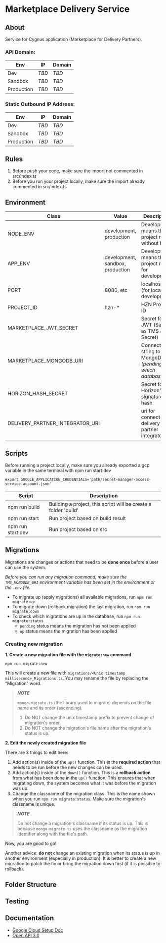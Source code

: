 # Marketplace Delivery Service

## About

Service for Cygnus application (Marketplace for Delivery Partners).

### API Domain:

| Env        | IP    | Domain |
| ---------- | ----- | ------ |
| Dev        | _TBD_ | _TBD_  |
| Sandbox    | _TBD_ | _TBD_  |
| Production | _TBD_ | _TBD_  |

### Static Outbound IP Address:

| Env        | IP    | Domain |
| ---------- | ----- | ------ |
| Dev        | _TBD_ | _TBD_  |
| Sandbox    | _TBD_ | _TBD_  |
| Production | _TBD_ | _TBD_  |

## Rules

1. Before push your code, make sure the import not commented in src/index.ts
2. Before you run your project locally, make sure the import already commented in src/index.ts

## Environment

| Class                           | Value                            | Description                                             |
| ------------------------------- | -------------------------------- | ------------------------------------------------------- |
| NODE_ENV                        | development, production          | Development means that project run without build        |
| APP_ENV                         | development, sandbox, production | Development means that project run for development      |
| PORT                            | 8080, etc                        | localhost port (for local development)                  |
| PROJECT_ID                      | hzn-\*                           | HZN Project ID                                          |
| MARKETPLACE_JWT_SECRET          |                                  | Secret for JWT (Same as TMS JWT Secret)                 |
| MARKETPLACE_MONGODB_URI         |                                  | Connection string to MongoDB _(pending which database)_ |
| HORIZON_HASH_SECRET             |                                  | Secret for Horizon's signature hash                     |
| DELIVERY_PARTNER_INTEGRATOR_URI |                                  | uri for connect to delivery partner integrator          |

## Scripts

Before running a project locally, make sure you already exported a gcp variable in the same terminal with npm run start:dev

```
export GOOGLE_APPLICATION_CREDENTIALS='path/secret-manager-access-service-account.json'
```

| Script            | Description                                                     |
| ----------------- | --------------------------------------------------------------- |
| npm run build     | Building a project, this script will be create a folder 'build' |
| npm run start     | Run project based on build result                               |
| npm run start:dev | Run project based on src                                        |

## Migrations

Migrations are changes or actions that need to be **done once** before a user can use the system.

_Before you can run any migration command, make sure the `TMS_MONGODB_URI` environment variable has been set in the environment or the `.env` file._

- To migrate up (apply migrations) all available migrations, run `npm run migrate:up`
- To migrate down (rollback migration) the last migration, run `npm run migrate:down`
- To check which migrations are up in the database, run `npm run migrate:status`
  - `pending` status means the migration has not been applied
  - `up` status means the migration has been applied

### Creating new migration

**1. Create a new migration file with the `migrate:new` command**

```
npm run migrate:new
```

This will create a new file with `migrations/<Unix timestamp millisecond>_Migrations.ts`. You may rename the file by replacing the "Migration" word.

> **_NOTE_**
>
> `mongo-migrate-ts` (the library used to migrate) depends on the file name and its order (ascending).
>
> 1. Do NOT change the unix timestamp prefix to prevent change of migration's order.
> 2. Do NOT change the migration's file name after the migration's status is up.

**2. Edit the newly created migration file**

There are 3 things to edit here:

1. Add action(s) inside of the `up()` function. This is the **required action** that needs to be run before the new changes can be used.
2. Add action(s) inside of the `down()` function. This is a **rollback action** from what has been done in the `up()` function. This ensures that when migrating down, the system becomes what it was before the migration was up.
3. Change the classname of the migration class. This is the name shown when you run `npm run migrate:status`. Make sure the migration's classname is unique.

> **_NOTE_**
>
> Do not change a migration's classname if its status is up. This is because `mongo-migrate-ts` uses the classname as the migration identifier along with the file's path.

Now, you are good to go!

Another advice: **do not** change an existing migration when its status is up in another environment (especially in production). It is better to create a new migration to patch the fix or bring the migration down first (if it is possible to rollback).

## Folder Structure

## Testing

## Documentation

- [Google Cloud Setup Doc](https://docs.google.com/document/d/1hzJCcbStIRqwCWWRH9BUMW8_cfnTf4gkAypI1-t2aI0/edit?usp=sharing)
- [Open API 3.0](#)
